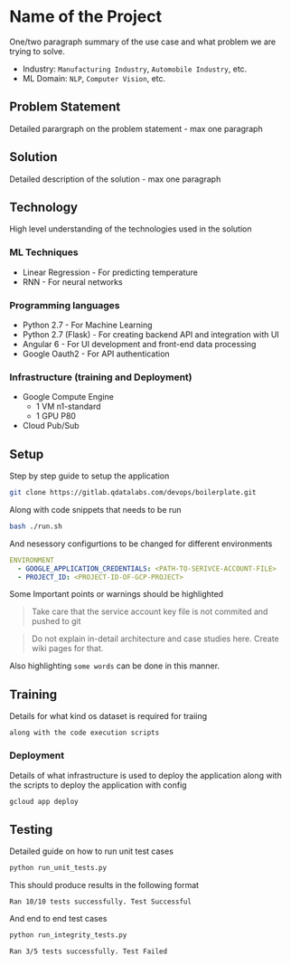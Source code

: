 # Name of the Project

One/two paragraph summary of the use case and what problem we are trying to solve.

* Industry: `Manufacturing Industry`, `Automobile Industry`, etc.
* ML Domain: `NLP`, `Computer Vision`, etc.

## Problem Statement

Detailed parargraph on the problem statement - max one paragraph

## Solution

Detailed description of the solution - max one paragraph

## Technology

High level understanding of the technologies used in the solution

### ML Techniques

* Linear Regression - For predicting temperature
* RNN - For neural networks

### Programming languages

* Python 2.7 - For Machine Learning
* Python 2.7 (Flask) - For creating backend API and integration with UI
* Angular 6 - For UI development and front-end data processing
* Google Oauth2 - For API authentication

### Infrastructure (training and Deployment)

* Google Compute Engine
    * 1 VM n1-standard
    * 1 GPU P80
* Cloud Pub/Sub


## Setup
Step by step guide to setup the application

```bash
git clone https://gitlab.qdatalabs.com/devops/boilerplate.git
```

Along with code snippets that needs to be run

```bash
bash ./run.sh
```

And nesessory configurtions to be changed for different environments

```yaml
ENVIRONMENT
  - GOOGLE_APPLICATION_CREDENTIALS: <PATH-TO-SERIVCE-ACCOUNT-FILE>
  - PROJECT_ID: <PROJECT-ID-OF-GCP-PROJECT>
```

Some Important points or warnings should be highlighted

> Take care that the service account key file is not commited and pushed to git

> Do not explain in-detail architecture and case studies here. Create wiki pages for that.

Also highlighting `some words` can be done in this manner.

## Training
Details for what kind os dataset is required for traiing

```
along with the code execution scripts
```

### Deployment
Details of what infrastructure is used to deploy the application along with the scripts to deploy the application with config

```bash
gcloud app deploy
```

## Testing
Detailed guide on how to run unit test cases 

```bash
python run_unit_tests.py
```
This should produce results in the following format

```
Ran 10/10 tests successfully. Test Successful
```

And end to end test cases
```bash
python run_integrity_tests.py
```

```
Ran 3/5 tests successfully. Test Failed
```
